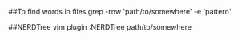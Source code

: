 
##To find words in files
grep -rnw 'path/to/somewhere' -e 'pattern'

##NERDTree vim plugin
:NERDTree path/to/somewhere




